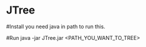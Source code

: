 # JTree
#Install
  you need java in path to run this.

#Run
  java -jar JTree.jar <PATH_YOU_WANT_TO_TREE>
